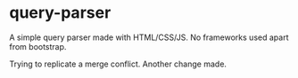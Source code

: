 # query-parser

A simple query parser made with HTML/CSS/JS. No frameworks used apart from bootstrap. 

Trying to replicate a merge conflict. Another change made.
